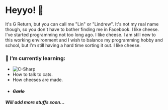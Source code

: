 # Heyyo! 👋 
It's G Return, but you can call me "Lin" or "Lindrew". It's not my real name though, so you don't have to bother finding me in Facebook. I like cheese. I've started programming not too long ago. I like cheese. I am still new to this working environment and I wish to balance my programming hobby and school, but I'm still having a hard time sorting it out. I like cheese.

### 🌱 I’m currently learning:
  <ul>
  <li><img alt="C-Sharp" src="https://img.shields.io/badge/C%23-239120?logo=c-sharp&logoColor=blueviolet&style=flat&logo=appveyor"></li>
  <li>How to talk to cats.</li>
  <li>How cheeses are made.</li>
  <li><h4><i><del>Carlo</del></i></h4></li>
  </ul>
  
  <i><b>Will add more stuffs soon...</b></i>
<!--
**GReturn/GReturn** is a ✨ _special_ ✨ repository because its `README.md` (this file) appears on your GitHub profile.

Here are some ideas to get you started:

- 🔭 I’m currently working on ...
- 🌱 I’m currently learning ...
- 👯 I’m looking to collaborate on ...
- 🤔 I’m looking for help with ...
- 💬 Ask me about ...
- 📫 How to reach me: ...
- 😄 Pronouns: ...
- ⚡ Fun fact: ...
-->
